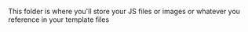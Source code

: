 This folder is where you'll store your JS files or images or whatever you reference in your template files